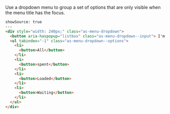 Use a dropdown menu to group a set of options that are only visible when the menu title has the focus.


```html
showSource: true
---
<div style="width: 240px;" class="as-menu-dropdown">
  <button aria-haspopup="listbox" class="as-menu-dropdown--input"> I'm a dropdown </button>
  <ul tabindex="-1" class="as-menu-dropdown--options">
    <li>
      <button>All</button>
    </li>
    <li>
      <button>spent</button>
    </li>
    <li>
      <button>Loaded</button>
    </li>
    <li>
      <button>Waiting</button>
    </li>
  </ul>
</div>
```
